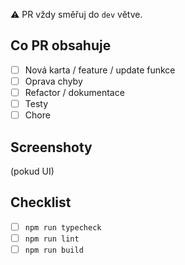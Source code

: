 ⚠️  PR vždy směřuj do `dev` větve.

## Co PR obsahuje
- [ ] Nová karta / feature / update funkce
- [ ] Oprava chyby
- [ ] Refactor / dokumentace
- [ ] Testy
- [ ] Chore

## Screenshoty
(pokud UI)

## Checklist
- [ ] `npm run typecheck`
- [ ] `npm run lint`
- [ ] `npm run build`

